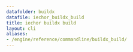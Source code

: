 ```yaml
---
datafolder: buildx
datafile: iechor_buildx_build
title: iechor buildx build
layout: cli
aliases:
- /engine/reference/commandline/buildx_build/
---
```


<!--
This page is automatically generated from iEchor's source code. If you want to
suggest a change to the text that appears here, open a ticket or pull request
in the source repository on GitHub:

https://github.com/iechor/buildx
-->
